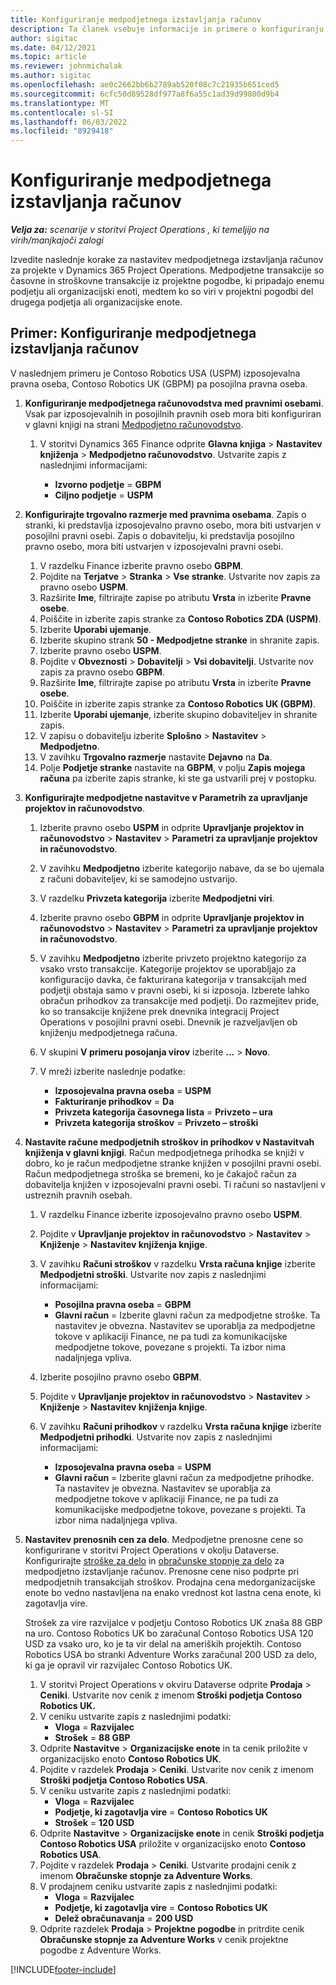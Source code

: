 ```yaml
---
title: Konfiguriranje medpodjetnega izstavljanja računov
description: Ta članek vsebuje informacije in primere o konfiguriranju medpodjetnega izstavljanja računov za projekte.
author: sigitac
ms.date: 04/12/2021
ms.topic: article
ms.reviewer: johnmichalak
ms.author: sigitac
ms.openlocfilehash: ae0c2662bb6b2789ab520f08c7c21935b651ced5
ms.sourcegitcommit: 6cfc50d89528df977a8f6a55c1ad39d99800d9b4
ms.translationtype: MT
ms.contentlocale: sl-SI
ms.lasthandoff: 06/03/2022
ms.locfileid: "8929418"
---
```

# <a name="configure-intercompany-invoicing"></a>Konfiguriranje medpodjetnega izstavljanja računov

_**Velja za:** scenarije v storitvi Project Operations , ki temeljijo na virih/manjkajoči zalogi_

Izvedite naslednje korake za nastavitev medpodjetnega izstavljanja računov za projekte v Dynamics 365 Project Operations. Medpodjetne transakcije so časovne in stroškovne transakcije iz projektne pogodbe, ki pripadajo enemu podjetju ali organizacijski enoti, medtem ko so viri v projektni pogodbi del drugega podjetja ali organizacijske enote.

## <a name="example-configure-intercompany-invoicing"></a>Primer: Konfiguriranje medpodjetnega izstavljanja računov

V naslednjem primeru je Contoso Robotics USA (USPM) izposojevalna pravna oseba, Contoso Robotics UK (GBPM) pa posojilna pravna oseba. 

1. **Konfiguriranje medpodjetnega računovodstva med pravnimi osebami**. Vsak par izposojevalnih in posojilnih pravnih oseb mora biti konfiguriran v glavni knjigi na strani [Medpodjetno računovodstvo](/dynamics365/finance/general-ledger/intercompany-accounting-setup).
    
    1. V storitvi Dynamics 365 Finance odprite **Glavna knjiga** > **Nastavitev knjiženja** > **Medpodjetno računovodstvo**. Ustvarite zapis z naslednjimi informacijami:

        - **Izvorno podjetje** = **GBPM**
        - **Ciljno podjetje** = **USPM**

2. **Konfigurirajte trgovalno razmerje med pravnima osebama**. Zapis o stranki, ki predstavlja izposojevalno pravno osebo, mora biti ustvarjen v posojilni pravni osebi. Zapis o dobavitelju, ki predstavlja posojilno pravno osebo, mora biti ustvarjen v izposojevalni pravni osebi.

     1. V razdelku Finance izberite pravno osebo **GBPM**.
     2. Pojdite na **Terjatve** > **Stranka** > **Vse stranke**. Ustvarite nov zapis za pravno osebo **USPM**.
     3. Razširite **Ime**, filtrirajte zapise po atributu **Vrsta** in izberite **Pravne osebe**. 
     4. Poiščite in izberite zapis stranke za **Contoso Robotics ZDA (USPM)**.
     5. Izberite **Uporabi ujemanje**. 
     6. Izberite skupino strank **50 - Medpodjetne stranke** in shranite zapis.
     7. Izberite pravno osebo **USPM**.
     8. Pojdite v **Obveznosti** > **Dobavitelji** > **Vsi dobavitelji**. Ustvarite nov zapis za pravno osebo **GBPM**.
     9. Razširite **Ime**, filtrirajte zapise po atributu **Vrsta** in izberite **Pravne osebe**. 
     10. Poiščite in izberite zapis stranke za **Contoso Robotics UK (GBPM)**.
     11. Izberite **Uporabi ujemanje**, izberite skupino dobaviteljev in shranite zapis.
     12. V zapisu o dobavitelju izberite **Splošno** > **Nastavitev** > **Medpodjetno**.
     13. V zavihku **Trgovalno razmerje** nastavite **Dejavno** na **Da**.
     14. Polje **Podjetje stranke** nastavite na **GBPM**, v polju **Zapis mojega računa** pa izberite zapis stranke, ki ste ga ustvarili prej v postopku.

3. **Konfigurirajte medpodjetne nastavitve v Parametrih za upravljanje projektov in računovodstvo**. 

    1. Izberite pravno osebo **USPM** in odprite **Upravljanje projektov in računovodstvo** > **Nastavitev** > **Parametri za upravljanje projektov in računovodstvo**.
    2. V zavihku **Medpodjetno** izberite kategorijo nabave, da se bo ujemala z računi dobaviteljev, ki se samodejno ustvarijo.
    3. V razdelku **Privzeta kategorija** izberite **Medpodjetni viri**.
    4. Izberite pravno osebo **GBPM** in odprite **Upravljanje projektov in računovodstvo** > **Nastavitev** > **Parametri za upravljanje projektov in računovodstvo**.
    5. V zavihku **Medpodjetno** izberite privzeto projektno kategorijo za vsako vrsto transakcije. Kategorije projektov se uporabljajo za konfiguracijo davka, če fakturirana kategorija v transakcijah med podjetji obstaja samo v pravni osebi, ki si izposoja. Izberete lahko obračun prihodkov za transakcije med podjetji. Do razmejitev pride, ko so transakcije knjižene prek dnevnika integracij Project Operations v posojilni pravni osebi. Dnevnik je razveljavljen ob knjiženju medpodjetnega računa.
    6. V skupini **V primeru posojanja virov** izberite **...** > **Novo**. 
    7. V mreži izberite naslednje podatke:

          - **Izposojevalna pravna oseba** = **USPM**
          - **Fakturiranje prihodkov** = **Da**
          - **Privzeta kategorija časovnega lista** = **Privzeto – ura**
          - **Privzeta kategorija stroškov** = **Privzeto – stroški**

4. **Nastavite račune medpodjetnih stroškov in prihodkov v Nastavitvah knjiženja v glavni knjigi**. Račun medpodjetnega prihodka se knjiži v dobro, ko je račun medpodjetne stranke knjižen v posojilni pravni osebi. Račun medpodjetnega stroška se bremeni, ko je čakajoč račun za dobavitelja knjižen v izposojevalni pravni osebi. Ti računi so nastavljeni v ustreznih pravnih osebah. 
      
     1. V razdelku Finance izberite izposojevalno pravno osebo **USPM**. 
     2. Pojdite v **Upravljanje projektov in računovodstvo** > **Nastavitev** > **Knjiženje** > **Nastavitev knjiženja knjige**. 
     3. V zavihku **Računi stroškov** v razdelku **Vrsta računa knjige** izberite **Medpodjetni stroški**. Ustvarite nov zapis z naslednjimi informacijami:
      
        - **Posojilna pravna oseba** = **GBPM**
        - **Glavni račun** = Izberite glavni račun za medpodjetne stroške. Ta nastavitev je obvezna. Nastavitev se uporablja za medpodjetne tokove v aplikaciji Finance, ne pa tudi za komunikacijske medpodjetne tokove, povezane s projekti. Ta izbor nima nadaljnjega vpliva. 
        
     4. Izberite posojilno pravno osebo **GBPM**. 
     5. Pojdite v **Upravljanje projektov in računovodstvo** > **Nastavitev** > **Knjiženje** > **Nastavitev knjiženja knjige**. 
     6. V zavihku **Računi prihodkov** v razdelku **Vrsta računa knjige** izberite **Medpodjetni prihodki**. Ustvarite nov zapis z naslednjimi informacijami:

        - **Izposojevalna pravna oseba** = **USPM**
        - **Glavni račun** = Izberite glavni račun za medpodjetne prihodke. Ta nastavitev je obvezna. Nastavitev se uporablja za medpodjetne tokove v aplikaciji Finance, ne pa tudi za komunikacijske medpodjetne tokove, povezane s projekti. Ta izbor nima nadaljnjega vpliva. 

5. **Nastavitev prenosnih cen za delo**. Medpodjetne prenosne cene so konfigurirane v storitvi Project Operations v okolju Dataverse. Konfigurirajte [stroške za delo](../pricing-costing/set-up-labor-cost-rate.md#transfer-pricing-and-costs-for-resources-outside-of-your-division-or-legal-entity) in [obračunske stopnje za delo](../pricing-costing/set-up-labor-bill-rate.md#transfer-pricing-or-set-up-bill-rates-for-resources-from-other-organizational-units-or-divisions) za medpodjetno izstavljanje računov. Prenosne cene niso podprte pri medpodjetnih transakcijah stroškov. Prodajna cena medorganizacijske enote bo vedno nastavljena na enako vrednost kot lastna cena enote, ki zagotavlja vire.

      Strošek za vire razvijalce v podjetju Contoso Robotics UK znaša 88 GBP na uro. Contoso Robotics UK bo zaračunal Contoso Robotics USA 120 USD za vsako uro, ko je ta vir delal na ameriških projektih. Contoso Robotics USA bo stranki Adventure Works zaračunal 200 USD za delo, ki ga je opravil vir razvijalec Contoso Robotics UK.

      1. V storitvi Project Operations v okviru Dataverse odprite **Prodaja** > **Ceniki**. Ustvarite nov cenik z imenom **Stroški podjetja Contoso Robotics UK.** 
      2. V ceniku ustvarite zapis z naslednjimi podatki:
         - **Vloga** = **Razvijalec**
         - **Strošek** = **88 GBP**
      3. Odprite **Nastavitve** > **Organizacijske enote** in ta cenik priložite v organizacijsko enoto **Contoso Robotics UK**.
      4. Pojdite v razdelek **Prodaja** > **Ceniki**. Ustvarite nov cenik z imenom **Stroški podjetja Contoso Robotics USA**. 
      5. V ceniku ustvarite zapis z naslednjimi podatki:
          - **Vloga** = **Razvijalec**
          - **Podjetje, ki zagotavlja vire** = **Contoso Robotics UK**
          - **Strošek** = **120 USD**
      6. Odprite **Nastavitve** > **Organizacijske enote** in cenik **Stroški podjetja Contoso Robotics USA** priložite v organizacijsko enoto **Contoso Robotics USA**.
      7. Pojdite v razdelek **Prodaja** > **Ceniki**. Ustvarite prodajni cenik z imenom **Obračunske stopnje za Adventure Works**. 
      8. V prodajnem ceniku ustvarite zapis z naslednjimi podatki:
          - **Vloga** = **Razvijalec**
          - **Podjetje, ki zagotavlja vire** = **Contoso Robotics UK**
          - **Delež obračunavanja** = **200 USD**
      9. Odprite razdelek **Prodaja** > **Projektne pogodbe** in pritrdite cenik **Obračunske stopnje za Adventure Works** v cenik projektne pogodbe z Adventure Works.


[!INCLUDE[footer-include](../includes/footer-banner.md)]
